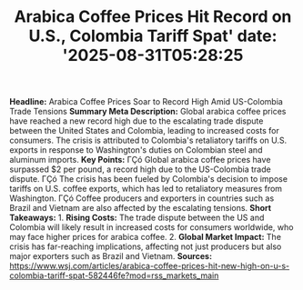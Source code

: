 ﻿---
title: "Arabica Coffee Prices Hit Record on U.S., Colombia Tariff Spat'
date: '2025-08-31T05:28:25"
category: "Markets"
summary: ""
slug: "arabica coffee prices hit record on us colombia tariff spat"
source_urls:
  - "https://www.wsj.com/articles/arabica-coffee-prices-hit-new-high-on-u-s-colombia-tariff-spat-582446fe?mod=rss_markets_main"
seo:
  title: "Arabica Coffee Prices Hit Record on U.S., Colombia Tariff Spat | Hash n Hedge'
  description: '"
  keywords: ["news", "markets", "brief"]
---
**Headline:** Arabica Coffee Prices Soar to Record High Amid US-Colombia Trade Tensions  **Summary Meta Description:** Global arabica coffee prices have reached a new record high due to the escalating trade dispute between the United States and Colombia, leading to increased costs for consumers. The crisis is attributed to Colombia's retaliatory tariffs on U.S. exports in response to Washington's duties on Colombian steel and aluminum imports.  **Key Points:**  ΓÇó Global arabica coffee prices have surpassed $2 per pound, a record high due to the US-Colombia trade dispute. ΓÇó The crisis has been fueled by Colombia's decision to impose tariffs on U.S. coffee exports, which has led to retaliatory measures from Washington. ΓÇó Coffee producers and exporters in countries such as Brazil and Vietnam are also affected by the escalating tensions.  **Short Takeaways:**  1. **Rising Costs:** The trade dispute between the US and Colombia will likely result in increased costs for consumers worldwide, who may face higher prices for arabica coffee. 2. **Global Market Impact:** The crisis has far-reaching implications, affecting not just producers but also major exporters such as Brazil and Vietnam.  **Sources:** https://www.wsj.com/articles/arabica-coffee-prices-hit-new-high-on-u-s-colombia-tariff-spat-582446fe?mod=rss_markets_main 
